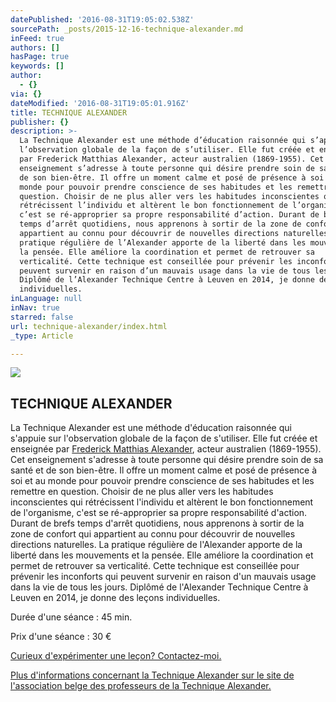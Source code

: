 ```yaml
---
datePublished: '2016-08-31T19:05:02.538Z'
sourcePath: _posts/2015-12-16-technique-alexander.md
inFeed: true
authors: []
hasPage: true
keywords: []
author:
  - {}
via: {}
dateModified: '2016-08-31T19:05:01.916Z'
title: TECHNIQUE ALEXANDER
publisher: {}
description: >-
  La Technique Alexander est une méthode d’éducation raisonnée qui s’appuie sur
  l’observation globale de la façon de s’utiliser. Elle fut créée et enseignée
  par Frederick Matthias Alexander, acteur australien (1869-1955). Cet
  enseignement s’adresse à toute personne qui désire prendre soin de sa santé et
  de son bien-être. Il offre un moment calme et posé de présence à soi et au
  monde pour pouvoir prendre conscience de ses habitudes et les remettre en
  question. Choisir de ne plus aller vers les habitudes inconscientes qui
  rétrécissent l’individu et altèrent le bon fonctionnement de l’organisme,
  c’est se ré-approprier sa propre responsabilité d’action. Durant de brefs
  temps d’arrêt quotidiens, nous apprenons à sortir de la zone de confort qui
  appartient au connu pour découvrir de nouvelles directions naturelles. La
  pratique régulière de l’Alexander apporte de la liberté dans les mouvements et
  la pensée. Elle améliore la coordination et permet de retrouver sa
  verticalité. Cette technique est conseillée pour prévenir les inconforts qui
  peuvent survenir en raison d’un mauvais usage dans la vie de tous les jours.
  Diplômé de l’Alexander Technique Centre à Leuven en 2014, je donne des leçons
  individuelles.
inLanguage: null
inNav: true
starred: false
url: technique-alexander/index.html
_type: Article

---
```

![](https://the-grid-user-content.s3-us-west-2.amazonaws.com/6d723faf-7438-4deb-a4b4-d23bc4575f47.jpg)

## TECHNIQUE ALEXANDER

La Technique Alexander est une méthode d'éducation raisonnée qui s'appuie sur l'observation globale de la façon de s'utiliser. Elle fut créée et enseignée par [Frederick Matthias Alexander][0], acteur australien (1869-1955). Cet enseignement s'adresse à toute personne qui désire prendre soin de sa santé et de son bien-être. Il offre un moment calme et posé de présence à soi et au monde pour pouvoir prendre conscience de ses habitudes et les remettre en question. Choisir de ne plus aller vers les habitudes inconscientes qui rétrécissent l'individu et altèrent le bon fonctionnement de l'organisme, c'est se ré-approprier sa propre responsabilité d'action. Durant de brefs temps d'arrêt quotidiens, nous apprenons à sortir de la zone de confort qui appartient au connu pour découvrir de nouvelles directions naturelles. La pratique régulière de l'Alexander apporte de la liberté dans les mouvements et la pensée. Elle améliore la coordination et permet de retrouver sa verticalité. Cette technique est conseillée pour prévenir les inconforts qui peuvent survenir en raison d'un mauvais usage dans la vie de tous les jours. Diplômé de l'Alexander Technique Centre à Leuven en 2014, je donne des leçons individuelles.

Durée d'une séance : 45 min.

Prix d'une séance : 30 €

[Curieux d'expérimenter une leçon? Contactez-moi.][1]

[Plus d'informations concernant la Technique Alexander sur le site de l'association belge des professeurs de la Technique Alexander.][2]

[0]: http://fr.wikipedia.org/wiki/Frederick_Matthias_Alexander
[1]: http://www.martinmichiels.be/#contact "Contactez-moi"
[2]: http://www.fmalexandertech.be/technique_a_propos.php "AEFMAT - À propos de la Technique Alexander"